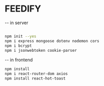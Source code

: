 # FEEDIFY

-- in server
```bash

npm init --yes
npm i express mongoose dotenv nodemon cors
npm i bcrypt  
npm i jsonwebtoken cookie-parser
```

-- in frontend
```bash
npm install
npm i react-router-dom axios
npm install react-hot-toast

```
